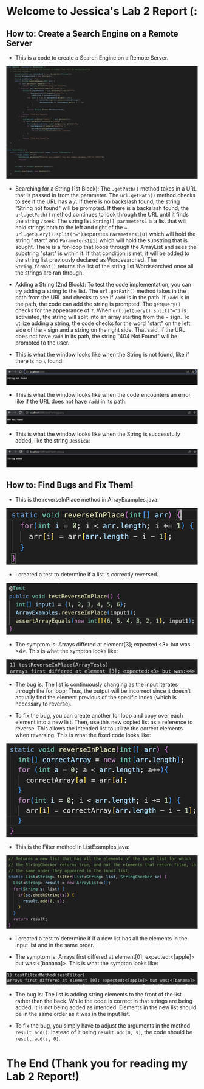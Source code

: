 # Welcome to Jessica's Lab 2 Report (:

## How to: Create a Search Engine on a Remote Server

* This is a code to create a Search Engine on a Remote Server.

![Image](search-engine.png)

* Searching for a String (1st Block):
The `.getPath()` method takes in a URL that is passed in from the parameter. The `url.getPath()` method checks to see if the URL has a `/`. If there is no backslash found, the string "String not found" will be prompted. If there is a backslash found, the `url.getPath()` method continues to look through the URL until it finds the string `/seek`. The string list `String[] parameters1` is a list that will hold strings both to the left and right of the `=`. `url.getQuery().split("=")`separates `Parameters1[0]` which will hold the string "start" and `Parameters1[1]` which will hold the substring that is sought. There is a for-loop that loops through the ArrayList and sees the substring "start" is within it. If that condition is met, it will be added to the string list previously declared as Wordsearched. The `String.format()` returns the list of the string list Wordsearched once all the strings are ran through.

* Adding a String (2nd Block):
To test the code implementation, you can try adding a string to the list. The `url.getPath()` method takes in the path from the URL and checks to see if `/add` is in the path. If `/add` is in the path, the code can add the string is prompted. The `getQuery()` checks for the appearance of `?`. When `url.getQuery().split("=")` is activiated, the string will split into an array starting from the `=` sign. To utilize adding a string, the code checks for the word "start" on the left side of the `=` sign and a string on the right side. That said, if the URL does not have `/add` in its path, the string "404 Not Found" will be promoted to the user. 

* This is what the window looks like when the String is not found, like if there is no `\` found:

![Image](StringNotFound.png)

* This is what the window looks like when the code encounters an error, like if the URL does not have `/add` in its path:

![Image](Error.png)

* This is what the window looks like when the String is successfully added, like the string `Jessica`:

![Image](StringAdded.png)

## How to: Find Bugs and Fix Them!

* This is the reverseInPlace method in ArrayExamples.java:

![Image](reverseInPlace-BugCode.png)

* I created a test to determine if a list is correctly reversed. 

![Image](testReverseInPlace.png)

* The symptom is: Arrays differed at element[3]; expected <3> but was <4>. This is what the sympton looks like: 

![Image](testReverseInPlaceSymptom.png)

* The bug is: The list is continuously changing as the input iterates through the for loop; Thus, the output will be incorrect since it doesn’t actually find the element previous of the specific index (which is necessary to reverse). 

* To fix the bug, you can create another for loop and copy over each element into a new list. Then, use this new copied list as a reference to reverse. This allows the intended list to utilize the correct elements when reversing. This is what the fixed code looks like: 

![Image](reverseInPlace-FixedCode.png)

* This is the Filter method in ListExamples.java:

![Image](filterMethod-BugCode.png)

* I created a test to determine if if a new list has all the elements in the input list and in the same order.

* The symptom is: Arrays first differed at element[0]; expected:<[apple]> but was:<[banana]>. This is what the sympton looks like: 

![Image](testFilterMethod-Symptom.png)

* The bug is: The list is adding string elements to the front of the list rather than the back. While the code is correct in that strings are being added, it is not being added as intended. Elements in the new list should be in the same order as it was in the input list.

* To fix the bug, you simply have to adjust the arguments in the method `result.add()`. Instead of it being `result.add(0, s)`, the code should be `result.add(s, 0)`. 

# The End (Thank you for reading my Lab 2 Report!)